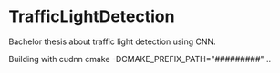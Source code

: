# TrafficLightDetection
Bachelor thesis about traffic light detection using CNN.

Building with cudnn 
cmake  -DCMAKE_PREFIX_PATH="#########" ..
